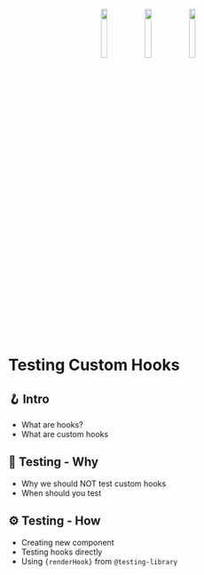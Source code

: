 <p align="center">
    <img src="https://upload.wikimedia.org/wikipedia/commons/thumb/a/a7/React-icon.svg/2300px-React-icon.svg.png" width="15%">
    <img src="https://testing-library.com/img/octopus-128x128.png" width="15%">
    <img src="https://seeklogo.com/images/J/jest-logo-F9901EBBF7-seeklogo.com.png" width="15%">
</p>

# Testing Custom Hooks

## 🪝 Intro

- What are hooks?
- What are custom hooks

## 🤔 Testing - Why

- Why we should NOT test custom hooks
- When should you test

## ⚙️ Testing - How
- Creating new component
- Testing hooks directly
- Using `{renderHook}` from `@testing-library`
